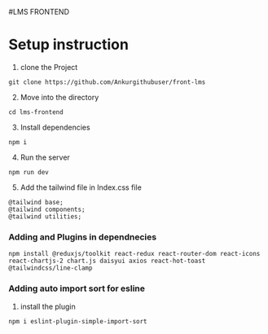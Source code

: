 #LMS FRONTEND

# Setup instruction

1. clone the Project

```
git clone https://github.com/Ankurgithubuser/front-lms

```
2. Move into the directory
```
cd lms-frontend

```
3. Install dependencies

```
npm i

```

4. Run the server

```
npm run dev

```
5.  Add the tailwind file in Index.css file

```
@tailwind base;
@tailwind components;
@tailwind utilities;

````

### Adding and Plugins in dependnecies

```
npm install @reduxjs/toolkit react-redux react-router-dom react-icons react-chartjs-2 chart.js daisyui axios react-hot-toast @tailwindcss/line-clamp

```

### Adding auto import sort for esline

1. install the plugin

```
npm i eslint-plugin-simple-import-sort

```
